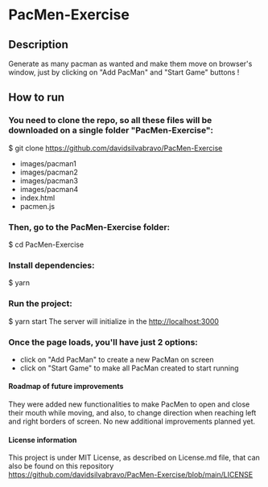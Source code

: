 # PacMen-Exercise
## Description
Generate as many pacman as wanted and make them move on browser's window, just by clicking on "Add PacMan" and "Start Game" buttons !

## How to run

### You need to clone the repo, so all these files will be downloaded on a single folder "PacMen-Exercise":
$ git clone https://github.com/davidsilvabravo/PacMen-Exercise

- images/pacman1
- images/pacman2
- images/pacman3
- images/pacman4
- index.html
- pacmen.js

### Then, go to the PacMen-Exercise folder:
$ cd PacMen-Exercise

### Install dependencies:
$ yarn

### Run the project:
$ yarn start
The server will initialize in the <http://localhost:3000>

### Once the page loads, you'll have just 2 options:
- click on "Add PacMan" to create a new PacMan on screen
- click on "Start Game" to make all PacMan created to start running

#### Roadmap of future improvements
They were added new functionalities to make PacMen to open and close their mouth while moving, and also, to change direction when reaching left and right borders of screen.
No new additional improvements planned yet.

#### License information
This project is under MIT License, as described on License.md file, that can also be found on this repository
https://github.com/davidsilvabravo/PacMen-Exercise/blob/main/LICENSE
